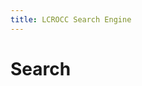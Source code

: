 ```yaml
---
title: LCROCC Search Engine
---
```


# Search

<p>

<div id="search"></div>

<p>

<link href="/pagefind/pagefind-ui.css" rel="stylesheet">
<script src="/pagefind/pagefind-ui.js"></script>
<script src="/modules/search.js"></script>

